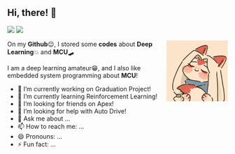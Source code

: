 ## Hi, there! 👏 

<div align=left>
    <img src="https://github-readme-stats.vercel.app/api?username=callmewenhao&show_icons=true&hide=prs&theme=default_repocard" height=180> 
    <img src="https://github-readme-stats.vercel.app/api/top-langs/?username=callmewenhao&hide=javascript,html,Assembly,CSS&layout=compact" height=150>
</div>





<p align="right"><img align='right' src="images/cute1.gif" height=140></p>

On my **Github**😉, I stored some **codes** about **Deep Learning**💥 and **MCU**🛹

I am a deep learning amateur😁, and I also like embedded system programming about **MCU**!

- 🔭 I’m currently working on Graduation Project!
- 🌱 I’m currently learning Reinforcement Learning!
- 👯 I’m looking for friends on Apex!
- 🤔 I’m looking for help with Auto Drive!
- 💬 Ask me about …
- 📫 How to reach me: …
- 😄 Pronouns: …
- ⚡ Fun fact: …

